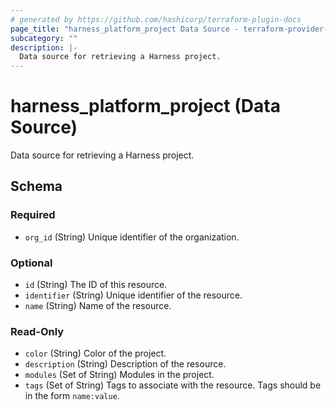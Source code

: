 ```yaml
---
# generated by https://github.com/hashicorp/terraform-plugin-docs
page_title: "harness_platform_project Data Source - terraform-provider-harness"
subcategory: ""
description: |-
  Data source for retrieving a Harness project.
---
```


# harness_platform_project (Data Source)

Data source for retrieving a Harness project.



<!-- schema generated by tfplugindocs -->
## Schema

### Required

- `org_id` (String) Unique identifier of the organization.

### Optional

- `id` (String) The ID of this resource.
- `identifier` (String) Unique identifier of the resource.
- `name` (String) Name of the resource.

### Read-Only

- `color` (String) Color of the project.
- `description` (String) Description of the resource.
- `modules` (Set of String) Modules in the project.
- `tags` (Set of String) Tags to associate with the resource. Tags should be in the form `name:value`.



